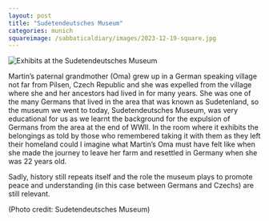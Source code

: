 ```yaml
---
layout: post
title: "Sudetendeutsches Museum"
categories: munich
squareimage: /sabbaticaldiary/images/2023-12-19-square.jpg
---
```

<img src="/sabbaticaldiary/images/2023-12-19.jpg" alt="Exhibits at the Sudetendeutsches Museum" class="center">

Martin’s paternal grandmother (Oma) grew up in a German speaking village not far from Pilsen, Czech Republic and she was expelled from the village where she and her ancestors had lived in for many years. She was one of the many Germans that lived in the area that was known as Sudetenland, so the museum we went to today, Sudetendeutsches Museum, was very educational for us as we learnt the background for the expulsion of Germans from the area at the end of WWII. In the room where it exhibits the belongings as told by those who remembered taking it with them as they left their homeland could I imagine what Martin’s Oma must have felt like when she made the journey to leave her farm and resettled in Germany when she was 22 years old. 

Sadly, history still repeats itself and the role the museum plays to promote peace and understanding (in this case between Germans and Czechs) are still relevant.

(Photo credit: Sudetendeutsches Museum)